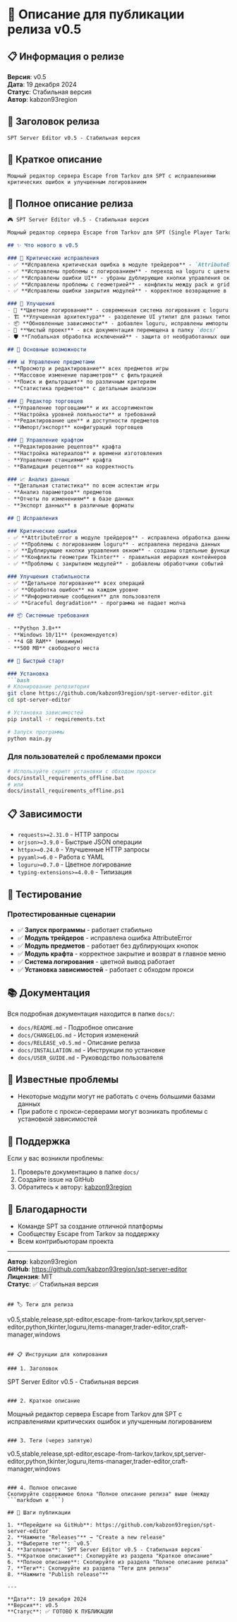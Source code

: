 # 🚀 Описание для публикации релиза v0.5

## 📋 Информация о релизе

**Версия**: v0.5  
**Дата**: 19 декабря 2024  
**Статус**: Стабильная версия  
**Автор**: kabzon93region

## 🎯 Заголовок релиза

```
SPT Server Editor v0.5 - Стабильная версия
```

## 📝 Краткое описание

```
Мощный редактор сервера Escape from Tarkov для SPT с исправлениями критических ошибок и улучшенным логированием
```

## 📄 Полное описание релиза

```markdown
🎮 SPT Server Editor v0.5 - Стабильная версия

Мощный редактор сервера Escape from Tarkov для SPT (Single Player Tarkov) с исправлениями критических ошибок и улучшенным логированием.

## ✨ Что нового в v0.5

### 🔧 Критические исправления
- ✅ **Исправлена критическая ошибка в модуле трейдеров** - `AttributeError: 'list' object has no attribute 'items'`
- ✅ **Исправлены проблемы с логированием** - переход на loguru с цветным выводом
- ✅ **Исправлены ошибки UI** - убраны дублирующие кнопки управления окном
- ✅ **Исправлены проблемы с геометрией** - конфликты между pack и grid
- ✅ **Исправлены ошибки закрытия модулей** - корректное возвращение в главное меню

### 🚀 Улучшения
- 🎨 **Цветное логирование** - современная система логирования с loguru
- 🏗️ **Улучшенная архитектура** - разделение UI утилит для разных типов окон
- 📦 **Обновленные зависимости** - добавлен loguru, исправлены импорты
- 🧹 **Чистый проект** - вся документация перемещена в папку `docs/`
- 🛡️ **Глобальная обработка исключений** - защита от необработанных ошибок

## 🎯 Основные возможности

### 📊 Управление предметами
- **Просмотр и редактирование** всех предметов игры
- **Массовое изменение параметров** с фильтрацией
- **Поиск и фильтрация** по различным критериям
- **Статистика предметов** с детальным анализом

### 🏪 Редактор торговцев
- **Управление торговцами** и их ассортиментом
- **Настройка уровней лояльности** и требований
- **Редактирование цен** и доступности предметов
- **Импорт/экспорт** конфигураций торговцев

### 🔨 Управление крафтом
- **Редактирование рецептов** крафта
- **Настройка материалов** и времени изготовления
- **Управление станциями** крафта
- **Валидация рецептов** на корректность

### 📈 Анализ данных
- **Детальная статистика** по всем аспектам игры
- **Анализ параметров** предметов
- **Отчеты по изменениям** в базе данных
- **Экспорт данных** в различные форматы

## 🔧 Исправления

### Критические ошибки
- ✅ **AttributeError в модуле трейдеров** - исправлена обработка данных лояльности
- ✅ **Проблемы с логированием loguru** - исправлена передача данных
- ✅ **Дублирующие кнопки управления окном** - созданы отдельные функции
- ✅ **Конфликты геометрии Tkinter** - правильная иерархия контейнеров
- ✅ **Проблемы с закрытием модулей** - добавлены обработчики событий

### Улучшения стабильности
- ✅ **Детальное логирование** всех операций
- ✅ **Обработка ошибок** на каждом уровне
- ✅ **Информативные сообщения** для пользователя
- ✅ **Graceful degradation** - программа не падает молча

## 📦 Системные требования

- **Python 3.8+**
- **Windows 10/11** (рекомендуется)
- **4 GB RAM** (минимум)
- **500 MB** свободного места

## 🚀 Быстрый старт

### Установка
```bash
# Клонирование репозитория
git clone https://github.com/kabzon93region/spt-server-editor.git
cd spt-server-editor

# Установка зависимостей
pip install -r requirements.txt

# Запуск программы
python main.py
```

### Для пользователей с проблемами прокси
```bash
# Используйте скрипт установки с обходом прокси
docs/install_requirements_offline.bat
# или
docs/install_requirements_offline.ps1
```

## 📋 Зависимости

- `requests>=2.31.0` - HTTP запросы
- `orjson>=3.9.0` - Быстрые JSON операции
- `httpx>=0.24.0` - Улучшенные HTTP запросы
- `pyyaml>=6.0` - Работа с YAML
- `loguru>=0.7.0` - Цветное логирование
- `typing-extensions>=4.0.0` - Типизация

## 🧪 Тестирование

### Протестированные сценарии
- ✅ **Запуск программы** - работает стабильно
- ✅ **Модуль трейдеров** - исправлена ошибка AttributeError
- ✅ **Модуль предметов** - работает без дублирующих кнопок
- ✅ **Модуль крафта** - корректное закрытие и возврат в главное меню
- ✅ **Система логирования** - цветной вывод работает
- ✅ **Установка зависимостей** - работает с обходом прокси

## 📚 Документация

Вся подробная документация находится в папке `docs/`:
- `docs/README.md` - Подробное описание
- `docs/CHANGELOG.md` - История изменений
- `docs/RELEASE_v0.5.md` - Описание релиза
- `docs/INSTALLATION.md` - Инструкции по установке
- `docs/USER_GUIDE.md` - Руководство пользователя

## 🐛 Известные проблемы

- Некоторые модули могут не работать с очень большими базами данных
- При работе с прокси-серверами могут возникать проблемы с установкой зависимостей

## 🤝 Поддержка

Если у вас возникли проблемы:
1. Проверьте документацию в папке `docs/`
2. Создайте issue на GitHub
3. Обратитесь к автору: [kabzon93region](https://github.com/kabzon93region)

## 🙏 Благодарности

- Команде SPT за создание отличной платформы
- Сообществу Escape from Tarkov за поддержку
- Всем контрибьюторам проекта

---

**Автор**: kabzon93region  
**GitHub**: https://github.com/kabzon93region/spt-server-editor  
**Лицензия**: MIT  
**Статус**: ✅ Стабильная версия
```

## 🏷️ Теги для релиза

```
v0.5,stable,release,spt-editor,escape-from-tarkov,tarkov,spt,server-editor,python,tkinter,loguru,items-manager,trader-editor,craft-manager,windows
```

## 📋 Инструкции для копирования

### 1. Заголовок
```
SPT Server Editor v0.5 - Стабильная версия
```

### 2. Краткое описание
```
Мощный редактор сервера Escape from Tarkov для SPT с исправлениями критических ошибок и улучшенным логированием
```

### 3. Теги (через запятую)
```
v0.5,stable,release,spt-editor,escape-from-tarkov,tarkov,spt,server-editor,python,tkinter,loguru,items-manager,trader-editor,craft-manager,windows
```

### 4. Полное описание
Скопируйте содержимое блока "Полное описание релиза" выше (между ```markdown и ```)

## 🎯 Шаги публикации

1. **Перейдите на GitHub**: https://github.com/kabzon93region/spt-server-editor
2. **Нажмите "Releases"** → "Create a new release"
3. **Выберите тег**: `v0.5`
4. **Заголовок**: `SPT Server Editor v0.5 - Стабильная версия`
5. **Краткое описание**: Скопируйте из раздела "Краткое описание"
6. **Полное описание**: Скопируйте из раздела "Полное описание релиза"
7. **Теги**: Скопируйте из раздела "Теги для релиза"
8. **Нажмите "Publish release"**

---

**Дата**: 19 декабря 2024  
**Версия**: v0.5  
**Статус**: ✅ ГОТОВО К ПУБЛИКАЦИИ
